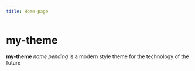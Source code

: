 ```yaml
---
title: Home-page
---
```


# my-theme

**my-theme** *name pending* is a modern style theme for the technology of the future 